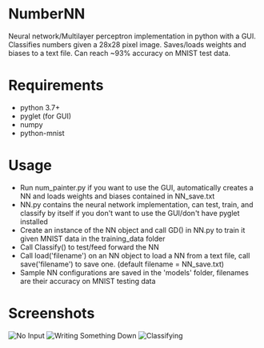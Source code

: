 # NumberNN
Neural network/Multilayer perceptron implementation in python with a GUI. Classifies numbers given a 28x28 pixel image. Saves/loads weights and biases to a text file. Can reach ~93% accuracy on MNIST test data.

# Requirements
- python 3.7+ 
- pyglet (for GUI)
- numpy
- python-mnist

# Usage
- Run num_painter.py if you want to use the GUI, automatically creates a NN and loads weights and biases contained in NN_save.txt
- NN.py contains the neural network implementation, can test, train, and classify by itself if you don't want to use the GUI/don't have pyglet installed
- Create an instance of the NN object and call GD() in NN.py to train it given MNIST data in the training_data folder
- Call Classify() to test/feed forward the NN
- Call load('filename') on an NN object to load a NN from a text file, call save('filename') to save one. (default filename = NN_save.txt)
- Sample NN configurations are saved in the 'models' folder, filenames are their accuracy on MNIST testing data

# Screenshots

![No Input](https://i.postimg.cc/pXwhYvTj/Nonepic.png)
![Writing Something Down](https://i.postimg.cc/K8tK0WkH/three.png)
![Classifying](https://i.postimg.cc/Gpr4Vjvh/output.png)
